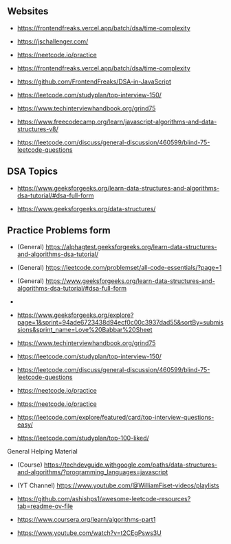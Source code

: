 ## Websites

- https://frontendfreaks.vercel.app/batch/dsa/time-complexity

- https://jschallenger.com/

- https://neetcode.io/practice

- https://frontendfreaks.vercel.app/batch/dsa/time-complexity

- https://github.com/FrontendFreaks/DSA-in-JavaScript

- https://leetcode.com/studyplan/top-interview-150/

- https://www.techinterviewhandbook.org/grind75

- https://www.freecodecamp.org/learn/javascript-algorithms-and-data-structures-v8/

- https://leetcode.com/discuss/general-discussion/460599/blind-75-leetcode-questions


## DSA Topics

- https://www.geeksforgeeks.org/learn-data-structures-and-algorithms-dsa-tutorial/#dsa-full-form

- https://www.geeksforgeeks.org/data-structures/

## Practice Problems form 
- (General) https://alphagtest.geeksforgeeks.org/learn-data-structures-and-algorithms-dsa-tutorial/
- (General) https://leetcode.com/problemset/all-code-essentials/?page=1
- (General) https://www.geeksforgeeks.org/learn-data-structures-and-algorithms-dsa-tutorial/#dsa-full-form
- 
- https://www.geeksforgeeks.org/explore?page=1&sprint=94ade6723438d94ecf0c00c3937dad55&sortBy=submissions&sprint_name=Love%20Babbar%20Sheet

- https://www.techinterviewhandbook.org/grind75

- https://leetcode.com/studyplan/top-interview-150/

- https://leetcode.com/discuss/general-discussion/460599/blind-75-leetcode-questions

- https://neetcode.io/practice

- https://neetcode.io/practice

- https://leetcode.com/explore/featured/card/top-interview-questions-easy/

- https://leetcode.com/studyplan/top-100-liked/


General Helping Material 

- (Course) https://techdevguide.withgoogle.com/paths/data-structures-and-algorithms/?programming_languages=javascript 

- (YT Channel) https://www.youtube.com/@WilliamFiset-videos/playlists

- https://github.com/ashishps1/awesome-leetcode-resources?tab=readme-ov-file

- https://www.coursera.org/learn/algorithms-part1

- https://www.youtube.com/watch?v=t2CEgPsws3U

